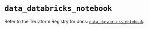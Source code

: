 # `data_databricks_notebook`

Refer to the Terraform Registry for docs: [`data_databricks_notebook`](https://registry.terraform.io/providers/databricks/databricks/1.68.0/docs/data-sources/notebook).
